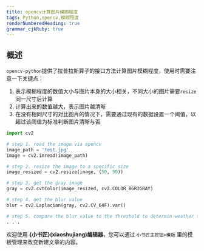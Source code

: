 ```yaml
---
title: opencv计算图片模糊程度
tags: Python,opencv,模糊程度
renderNumberedHeading: true
grammar_cjkRuby: true
---
```


## 概述
`opencv-python`提供了拉普拉斯算子的接口方法计算图片模糊程度，使用时需要注意一下关键点：

1. 表示模糊程度的数值大小与图片本身的大小相关，不同大小的图片需要`resize`同一尺寸后计算
2. 计算出来的数值越大，表示图片越清晰
3. 在没有相同尺寸的对比图片的情况下，需要通过现有的数据设置一个阈值，以超过该阈值为标准判断图片清晰与否


```python
import cv2

# step 1. read the image via opencv
image_path = 'test.jpg'
image = cv2.imread(image_path)

# step 2. resize the image to a specific size
image_resized = cv2.resize(image, (50, 50))

# step 3. get the gray image
gray = cv2.cvtColor(image_resized, cv2.COLOR_BGR2GRAY)

# step 4. get the blur value
blur = cv2.Laplacian(gray, cv2.CV_64F).var()

# step 5. compare the blur value to the threshold to determin weather the image is blur
. . .

```


欢迎使用 **{小书匠}(xiaoshujiang)编辑器**，您可以通过 `小书匠主按钮>模板` 里的模板管理来改变新建文章的内容。